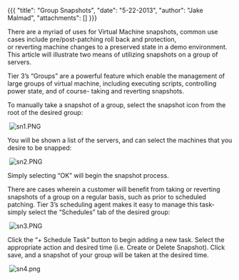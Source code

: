 {{{
  "title": "Group Snapshots",
  "date": "5-22-2013",
  "author": "Jake Malmad",
  "attachments": []
}}}

<p>There are a myriad of uses for Virtual Machine snapshots, common use cases include&nbsp;pre/post-patching roll back and protection, or&nbsp;reverting&nbsp;machine changes&nbsp;to a preserved state in a demo environment. This article will illustrate two
  means of utilizing snapshots on a group of servers.</p>
<p>Tier 3’s “Groups” are a powerful feature which enable the management of large groups of virtual machine, including executing scripts, controlling power state, and of course- taking and reverting snapshots.</p>
<p>To manually take a snapshot of a group, select the snapshot icon from the root of the desired group:</p>
<p>&nbsp;<img src="https://t3n.zendesk.com/attachments/token/jvxwaaoc2nubpyc/?name=sn1.PNG" alt="sn1.PNG" />
</p>
<p>You will be shown a list of the servers, and can select the machines that you desire to be snapped:</p>
<p>&nbsp;<img src="https://t3n.zendesk.com/attachments/token/dsu1inegz3gxsrb/?name=sn2.PNG" alt="sn2.PNG" />
</p>
<p>Simply selecting “OK” will begin the snapshot process.</p>
<p>There are cases wherein a customer will benefit from taking or reverting snapshots of a group on a regular basis, such as prior to scheduled patching. Tier 3’s scheduling agent makes it easy to manage this task- simply select the “Schedules” tab of the
  desired group:</p>
<p>&nbsp;<img src="https://t3n.zendesk.com/attachments/token/xyp6gbvtjfmabtm/?name=sn3.PNG" alt="sn3.PNG" />
</p>
<p>Click the “+ Schedule Task” button to begin adding a new task. Select the appropriate action and desired time (i.e. Create or Delete Snapshot). Click save, and a snapshot of your group will be taken at the desired time.</p>
<p>&nbsp;<img src="https://t3n.zendesk.com/attachments/token/pjk0gvin9hbc0ka/?name=sn4.png" alt="sn4.png" />
</p>





